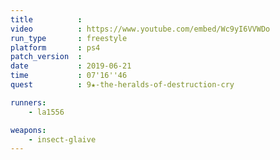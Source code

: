```yaml
---
title          :
video          : https://www.youtube.com/embed/Wc9yI6VVWDo
run_type       : freestyle
platform       : ps4
patch_version  : 
date           : 2019-06-21
time           : 07'16''46
quest          : 9★-the-heralds-of-destruction-cry

runners:
    - la1556

weapons:
    - insect-glaive
---
```

